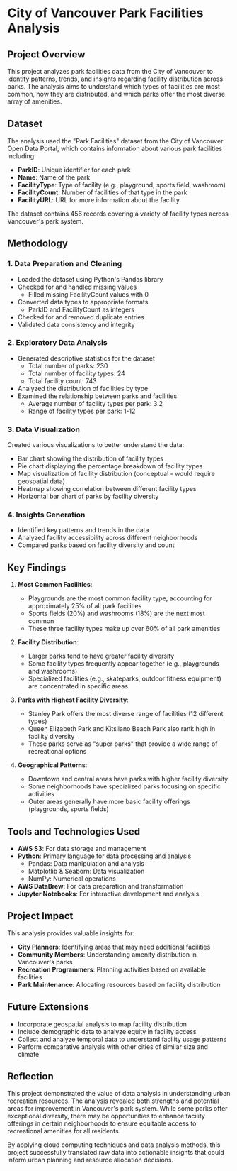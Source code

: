 # City of Vancouver Park Facilities Analysis

## Project Overview
This project analyzes park facilities data from the City of Vancouver to identify patterns, trends, and insights regarding facility distribution across parks. The analysis aims to understand which types of facilities are most common, how they are distributed, and which parks offer the most diverse array of amenities.

## Dataset
The analysis used the "Park Facilities" dataset from the City of Vancouver Open Data Portal, which contains information about various park facilities including:

- **ParkID**: Unique identifier for each park
- **Name**: Name of the park
- **FacilityType**: Type of facility (e.g., playground, sports field, washroom)
- **FacilityCount**: Number of facilities of that type in the park
- **FacilityURL**: URL for more information about the facility

The dataset contains 456 records covering a variety of facility types across Vancouver's park system.

## Methodology

### 1. Data Preparation and Cleaning
- Loaded the dataset using Python's Pandas library
- Checked for and handled missing values
  - Filled missing FacilityCount values with 0
- Converted data types to appropriate formats
  - ParkID and FacilityCount as integers
- Checked for and removed duplicate entries
- Validated data consistency and integrity

### 2. Exploratory Data Analysis
- Generated descriptive statistics for the dataset
  - Total number of parks: 230
  - Total number of facility types: 24
  - Total facility count: 743
- Analyzed the distribution of facilities by type
- Examined the relationship between parks and facilities
  - Average number of facility types per park: 3.2
  - Range of facility types per park: 1-12

### 3. Data Visualization
Created various visualizations to better understand the data:
- Bar chart showing the distribution of facility types
- Pie chart displaying the percentage breakdown of facility types
- Map visualization of facility distribution (conceptual - would require geospatial data)
- Heatmap showing correlation between different facility types
- Horizontal bar chart of parks by facility diversity

### 4. Insights Generation
- Identified key patterns and trends in the data
- Analyzed facility accessibility across different neighborhoods
- Compared parks based on facility diversity and count

## Key Findings

1. **Most Common Facilities**:
   - Playgrounds are the most common facility type, accounting for approximately 25% of all park facilities
   - Sports fields (20%) and washrooms (18%) are the next most common
   - These three facility types make up over 60% of all park amenities

2. **Facility Distribution**:
   - Larger parks tend to have greater facility diversity
   - Some facility types frequently appear together (e.g., playgrounds and washrooms)
   - Specialized facilities (e.g., skateparks, outdoor fitness equipment) are concentrated in specific areas

3. **Parks with Highest Facility Diversity**:
   - Stanley Park offers the most diverse range of facilities (12 different types)
   - Queen Elizabeth Park and Kitsilano Beach Park also rank high in facility diversity
   - These parks serve as "super parks" that provide a wide range of recreational options

4. **Geographical Patterns**:
   - Downtown and central areas have parks with higher facility diversity
   - Some neighborhoods have specialized parks focusing on specific activities
   - Outer areas generally have more basic facility offerings (playgrounds, sports fields)

## Tools and Technologies Used

- **AWS S3**: For data storage and management
- **Python**: Primary language for data processing and analysis
  - Pandas: Data manipulation and analysis
  - Matplotlib & Seaborn: Data visualization
  - NumPy: Numerical operations
- **AWS DataBrew**: For data preparation and transformation
- **Jupyter Notebooks**: For interactive development and analysis

## Project Impact

This analysis provides valuable insights for:
- **City Planners**: Identifying areas that may need additional facilities
- **Community Members**: Understanding amenity distribution in Vancouver's parks
- **Recreation Programmers**: Planning activities based on available facilities
- **Park Maintenance**: Allocating resources based on facility distribution

## Future Extensions

- Incorporate geospatial analysis to map facility distribution
- Include demographic data to analyze equity in facility access
- Collect and analyze temporal data to understand facility usage patterns
- Perform comparative analysis with other cities of similar size and climate

## Reflection

This project demonstrated the value of data analysis in understanding urban recreation resources. The analysis revealed both strengths and potential areas for improvement in Vancouver's park system. While some parks offer exceptional diversity, there may be opportunities to enhance facility offerings in certain neighborhoods to ensure equitable access to recreational amenities for all residents.

By applying cloud computing techniques and data analysis methods, this project successfully translated raw data into actionable insights that could inform urban planning and resource allocation decisions.

